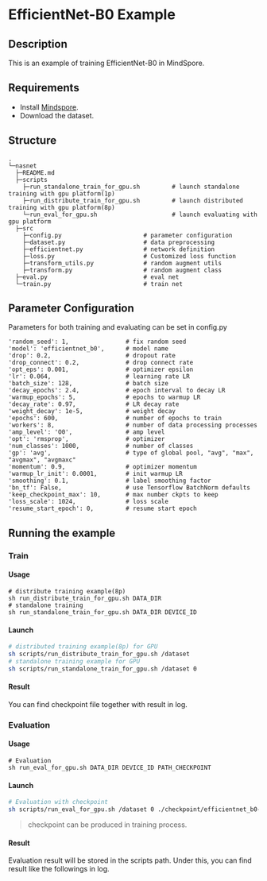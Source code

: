 # EfficientNet-B0 Example

## Description

This is an example of training EfficientNet-B0 in MindSpore.

## Requirements

- Install [Mindspore](http://www.mindspore.cn/install/en).
- Download the dataset.

## Structure

```shell
.
└─nasnet      
  ├─README.md
  ├─scripts      
    ├─run_standalone_train_for_gpu.sh         # launch standalone training with gpu platform(1p)
    ├─run_distribute_train_for_gpu.sh         # launch distributed training with gpu platform(8p)
    └─run_eval_for_gpu.sh                     # launch evaluating with gpu platform
  ├─src
    ├─config.py                       # parameter configuration
    ├─dataset.py                      # data preprocessing
    ├─efficientnet.py                 # network definition
    ├─loss.py                         # Customized loss function
    ├─transform_utils.py              # random augment utils
    ├─transform.py                    # random augment class
  ├─eval.py                           # eval net
  └─train.py                          # train net

```

## Parameter Configuration

Parameters for both training and evaluating can be set in config.py

```       
'random_seed': 1,                # fix random seed
'model': 'efficientnet_b0',      # model name
'drop': 0.2,                     # dropout rate
'drop_connect': 0.2,             # drop connect rate
'opt_eps': 0.001,                # optimizer epsilon
'lr': 0.064,                     # learning rate LR
'batch_size': 128,               # batch size
'decay_epochs': 2.4,             # epoch interval to decay LR
'warmup_epochs': 5,              # epochs to warmup LR
'decay_rate': 0.97,              # LR decay rate   
'weight_decay': 1e-5,            # weight decay
'epochs': 600,                   # number of epochs to train    
'workers': 8,                    # number of data processing processes
'amp_level': 'O0',               # amp level
'opt': 'rmsprop',                # optimizer
'num_classes': 1000,             # number of classes
'gp': 'avg',                     # type of global pool, "avg", "max", "avgmax", "avgmaxc"
'momentum': 0.9,                 # optimizer momentum
'warmup_lr_init': 0.0001,        # init warmup LR
'smoothing': 0.1,                # label smoothing factor
'bn_tf': False,                  # use Tensorflow BatchNorm defaults
'keep_checkpoint_max': 10,       # max number ckpts to keep
'loss_scale': 1024,              # loss scale
'resume_start_epoch': 0,         # resume start epoch
```

## Running the example

### Train

#### Usage

```
# distribute training example(8p)
sh run_distribute_train_for_gpu.sh DATA_DIR
# standalone training
sh run_standalone_train_for_gpu.sh DATA_DIR DEVICE_ID
```

#### Launch

```bash
# distributed training example(8p) for GPU
sh scripts/run_distribute_train_for_gpu.sh /dataset
# standalone training example for GPU
sh scripts/run_standalone_train_for_gpu.sh /dataset 0
```

#### Result

You can find checkpoint file together with result in log.

### Evaluation

#### Usage

```
# Evaluation
sh run_eval_for_gpu.sh DATA_DIR DEVICE_ID PATH_CHECKPOINT
```

#### Launch

```bash
# Evaluation with checkpoint
sh scripts/run_eval_for_gpu.sh /dataset 0 ./checkpoint/efficientnet_b0-600_1251.ckpt
```

> checkpoint can be produced in training process.

#### Result

Evaluation result will be stored in the scripts path. Under this, you can find result like the followings in log.
